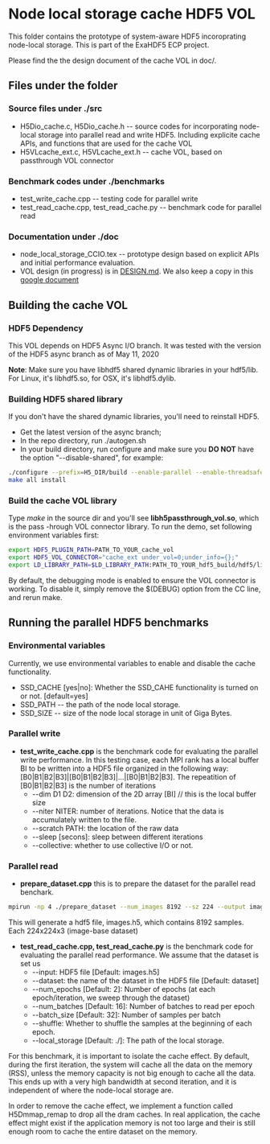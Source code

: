 # Node local storage cache HDF5 VOL

This folder contains the prototype of system-aware HDF5 incoroprating node-local storage. This is part of the ExaHDF5 ECP project. 

Please find the the design document of the cache VOL in doc/.
## Files under the folder
### Source files under ./src
   * H5Dio_cache.c, H5Dio_cache.h -- source codes for incorporating node-local storage into parallel read and write HDF5. Including explicite cache APIs, and functions that are used for the cache VOL
   * H5VLcache_ext.c, H5VLcache_ext.h -- cache VOL, based on passthrough VOL connector
   
### Benchmark codes under ./benchmarks
   * test_write_cache.cpp -- testing code for parallel write
   * test_read_cache.cpp, test_read_cache.py -- benchmark code for parallel read
   
### Documentation under ./doc
   * node_local_storage_CCIO.tex -- prototype design based on explicit APIs and initial performance evaluation.
   * VOL design (in progress) is in [DESIGN.md](./doc/DESIGN.md). We also keep a copy in this [google document](https://docs.google.com/document/d/1j5WfMrkXJVe9mEx2kp-Yx6QeqNZNvqTERvtrOMRd-1w/edit?usp=sharing)

## Building the cache VOL

### HDF5 Dependency

This VOL depends on HDF5 Async I/O branch. It was tested with the version of the HDF5 async branch as of May 11, 2020

**Note**: Make sure you have libhdf5 shared dynamic libraries in your hdf5/lib. For Linux, it's libhdf5.so, for OSX, it's libhdf5.dylib.

### Building HDF5 shared library
If you don't have the shared dynamic libraries, you'll need to reinstall HDF5.
- Get the latest version of the async branch;
- In the repo directory, run ./autogen.sh
- In your build directory, run configure and make sure you **DO NOT** have the option "--disable-shared", for example:
```bash
./configure --prefix=H5_DIR/build --enable-parallel --enable-threadsafe --enable-unsupported CC=mpicc
make all install 
```

### Build the cache VOL library
Type *make* in the source dir and you'll see **libh5passthrough_vol.so**, which is the pass -hrough VOL connector library.
To run the demo, set following environment variables first:
```bash
export HDF5_PLUGIN_PATH=PATH_TO_YOUR_cache_vol
export HDF5_VOL_CONNECTOR="cache_ext under_vol=0;under_info={};"
export LD_LIBRARY_PATH=$LD_LIBRARY_PATH:PATH_TO_YOUR_hdf5_build/hdf5/lib:$HDF5_PLUGIN_PATH
```
By default, the debugging mode is enabled to ensure the VOL connector is working. To disable it, simply remove the $(DEBUG) option from the CC line, and rerun make.

## Running the parallel HDF5 benchmarks
### Environmental variables 
Currently, we use environmental variables to enable and disable the cache functionality. 
* SSD_CACHE [yes|no]: Whether the SSD_CAHE functionality is turned on or not. [default=yes]
* SSD_PATH -- the path of the node local storage. 
* SSD_SIZE -- size of the node local storage in unit of Giga Bytes. 

### Parallel write
* **test_write_cache.cpp** is the benchmark code for evaluating the parallel write performance. In this testing case, each MPI rank has a local
   buffer BI to be written into a HDF5 file organized in the following way: [B0|B1|B2|B3]|[B0|B1|B2|B3]|...|[B0|B1|B2|B3]. The repeatition of [B0|B1|B2|B3] is the number of iterations
   - --dim D1 D2: dimension of the 2D array [BI] // this is the local buffer size
   - --niter NITER: number of iterations. Notice that the data is accumulately written to the file. 
   - --scratch PATH: the location of the raw data
   - --sleep [secons]: sleep between different iterations
   - --collective: whether to use collective I/O or not.
   
### Parallel read
* **prepare_dataset.cpp** this is to prepare the dataset for the parallel read benchark. 
```bash
mpirun -np 4 ./prepare_dataset --num_images 8192 --sz 224 --output images.h5
```
This will generate a hdf5 file, images.h5, which contains 8192 samples. Each 224x224x3 (image-base dataset)
* **test_read_cache.cpp, test_read_cache.py** is the benchmark code for evaluating the parallel read performance. We assume that the dataset is set us 
  - --input: HDF5 file [Default: images.h5]
  - --dataset: the name of the dataset in the HDF5 file [Default: dataset]
  - --num_epochs [Default: 2]: Number of epochs (at each epoch/iteration, we sweep through the dataset)
  - --num_batches [Default: 16]: Number of batches to read per epoch
  - --batch_size [Default: 32]: Number of samples per batch
  - --shuffle: Whether to shuffle the samples at the beginning of each epoch.
  - --local_storage [Default: ./]: The path of the local storage.

For this benchmark, it is important to isolate the cache effect. By default, during the first iteration, the system will cache all the data on the memory (RSS), unless the memory capacity is not big enough to cache all the data. This ends up with a very high bandwidth at second iteration, and it is independent of where the node-local storage are.

In order to remove the cache effect, we implement a function called H5Dmmap_remap to drop all the dram caches. In real application, the cache effect might exist if the application memory is not too large and their is still enough room to cache the entire dataset on the memory. 

